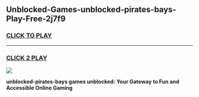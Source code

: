
## Unblocked-Games-unblocked-pirates-bays-Play-Free-2j7f9
<h3>
<a href="https://premium76.site?title=unblocked-pirates-bays&ref=10A">CLICK TO PLAY</a></h3>
<hr>

<h3>
<a href="https://premium76.site?title=unblocked-pirates-bays&ref=10A">CLICK 2 PLAY</a>
  
</h3>

<a href="https://premium76.site?title=unblocked-pirates-bays&ref=10A"><img src="https://clearcache.store/games.png"></a>


**unblocked-pirates-bays games unblocked: Your Gateway to Fun and Accessible Online Gaming**
